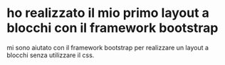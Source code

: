 # ho realizzato il mio primo layout a blocchi con il framework bootstrap

mi sono aiutato con il framework bootstrap per realizzare un layout a blocchi senza utilizzare il css.
